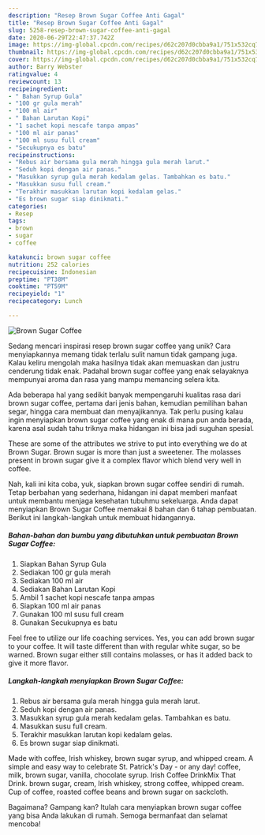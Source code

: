 ```yaml
---
description: "Resep Brown Sugar Coffee Anti Gagal"
title: "Resep Brown Sugar Coffee Anti Gagal"
slug: 5258-resep-brown-sugar-coffee-anti-gagal
date: 2020-06-29T22:47:37.742Z
image: https://img-global.cpcdn.com/recipes/d62c207d0cbba9a1/751x532cq70/brown-sugar-coffee-foto-resep-utama.jpg
thumbnail: https://img-global.cpcdn.com/recipes/d62c207d0cbba9a1/751x532cq70/brown-sugar-coffee-foto-resep-utama.jpg
cover: https://img-global.cpcdn.com/recipes/d62c207d0cbba9a1/751x532cq70/brown-sugar-coffee-foto-resep-utama.jpg
author: Barry Webster
ratingvalue: 4
reviewcount: 13
recipeingredient:
- " Bahan Syrup Gula"
- "100 gr gula merah"
- "100 ml air"
- " Bahan Larutan Kopi"
- "1 sachet kopi nescafe tanpa ampas"
- "100 ml air panas"
- "100 ml susu full cream"
- "Secukupnya es batu"
recipeinstructions:
- "Rebus air bersama gula merah hingga gula merah larut."
- "Seduh kopi dengan air panas."
- "Masukkan syrup gula merah kedalam gelas. Tambahkan es batu."
- "Masukkan susu full cream."
- "Terakhir masukkan larutan kopi kedalam gelas."
- "Es brown sugar siap dinikmati."
categories:
- Resep
tags:
- brown
- sugar
- coffee

katakunci: brown sugar coffee 
nutrition: 252 calories
recipecuisine: Indonesian
preptime: "PT38M"
cooktime: "PT59M"
recipeyield: "1"
recipecategory: Lunch

---
```



![Brown Sugar Coffee](https://img-global.cpcdn.com/recipes/d62c207d0cbba9a1/751x532cq70/brown-sugar-coffee-foto-resep-utama.jpg)

Sedang mencari inspirasi resep brown sugar coffee yang unik? Cara menyiapkannya memang tidak terlalu sulit namun tidak gampang juga. Kalau keliru mengolah maka hasilnya tidak akan memuaskan dan justru cenderung tidak enak. Padahal brown sugar coffee yang enak selayaknya mempunyai aroma dan rasa yang mampu memancing selera kita.

Ada beberapa hal yang sedikit banyak mempengaruhi kualitas rasa dari brown sugar coffee, pertama dari jenis bahan, kemudian pemilihan bahan segar, hingga cara membuat dan menyajikannya. Tak perlu pusing kalau ingin menyiapkan brown sugar coffee yang enak di mana pun anda berada, karena asal sudah tahu triknya maka hidangan ini bisa jadi suguhan spesial.

These are some of the attributes we strive to put into everything we do at Brown Sugar. Brown sugar is more than just a sweetener. The molasses present in brown sugar give it a complex flavor which blend very well in coffee.


Nah, kali ini kita coba, yuk, siapkan brown sugar coffee sendiri di rumah. Tetap berbahan yang sederhana, hidangan ini dapat memberi manfaat untuk membantu menjaga kesehatan tubuhmu sekeluarga. Anda dapat menyiapkan Brown Sugar Coffee memakai 8 bahan dan 6 tahap pembuatan. Berikut ini langkah-langkah untuk membuat hidangannya.

<!--inarticleads1-->

##### Bahan-bahan dan bumbu yang dibutuhkan untuk pembuatan Brown Sugar Coffee:

1. Siapkan  Bahan Syrup Gula
1. Sediakan 100 gr gula merah
1. Sediakan 100 ml air
1. Sediakan  Bahan Larutan Kopi
1. Ambil 1 sachet kopi nescafe tanpa ampas
1. Siapkan 100 ml air panas
1. Gunakan 100 ml susu full cream
1. Gunakan Secukupnya es batu


Feel free to utilize our life coaching services. Yes, you can add brown sugar to your coffee. It will taste different than with regular white sugar, so be warned. Brown sugar either still contains molasses, or has it added back to give it more flavor. 

<!--inarticleads2-->

##### Langkah-langkah menyiapkan Brown Sugar Coffee:

1. Rebus air bersama gula merah hingga gula merah larut.
1. Seduh kopi dengan air panas.
1. Masukkan syrup gula merah kedalam gelas. Tambahkan es batu.
1. Masukkan susu full cream.
1. Terakhir masukkan larutan kopi kedalam gelas.
1. Es brown sugar siap dinikmati.


Made with coffee, Irish whiskey, brown sugar syrup, and whipped cream. A simple and easy way to celebrate St. Patrick&#39;s Day - or any day! coffee, milk, brown sugar, vanilla, chocolate syrup. Irish Coffee DrinkMix That Drink. brown sugar, cream, Irish whiskey, strong coffee, whipped cream. Cup of coffee, roasted coffee beans and brown sugar on sackcloth. 

Bagaimana? Gampang kan? Itulah cara menyiapkan brown sugar coffee yang bisa Anda lakukan di rumah. Semoga bermanfaat dan selamat mencoba!
